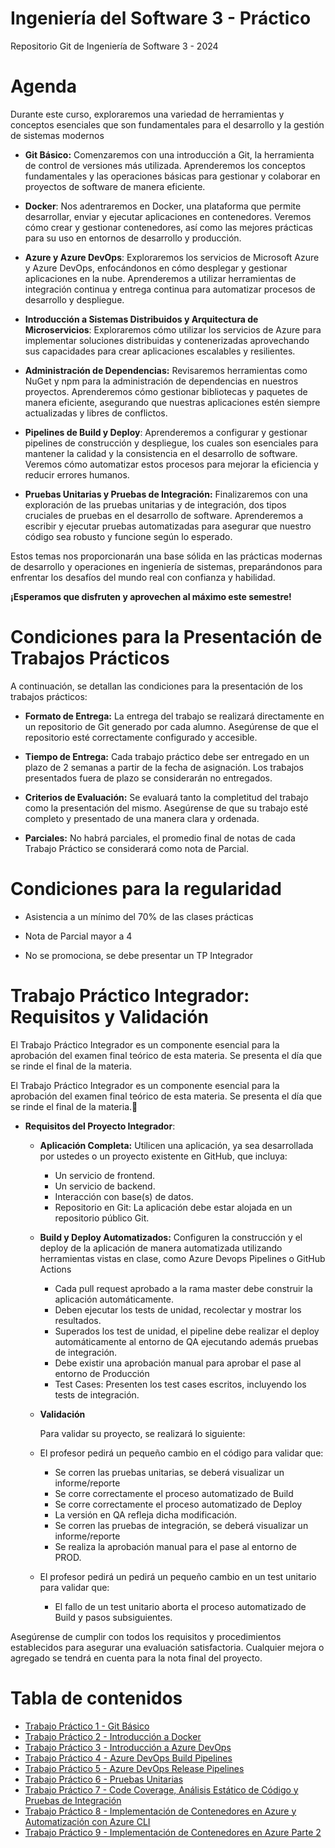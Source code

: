 # Ingeniería del Software 3 - Práctico

Repositorio Git de Ingeniería de Software 3 - 2024

# Agenda

Durante este curso, exploraremos una variedad de herramientas y conceptos esenciales que son fundamentales para el desarrollo y la gestión de sistemas modernos

* **Git Básico:** Comenzaremos con una introducción a Git, la herramienta de control de versiones más utilizada. Aprenderemos los conceptos fundamentales y las operaciones básicas para gestionar y colaborar en proyectos de software de manera eficiente.

* **Docker**: Nos adentraremos en Docker, una plataforma que permite desarrollar, enviar y ejecutar aplicaciones en contenedores. Veremos cómo crear y gestionar contenedores, así como las mejores prácticas para su uso en entornos de desarrollo y producción.

* **Azure y Azure DevOps**: Exploraremos los servicios de Microsoft Azure y Azure DevOps, enfocándonos en cómo desplegar y gestionar aplicaciones en la nube. Aprenderemos a utilizar herramientas de integración continua y entrega continua para automatizar procesos de desarrollo y despliegue.

* **Introducción a Sistemas Distribuidos y Arquitectura de Microservicios**: Exploraremos cómo utilizar los servicios de Azure para implementar soluciones distribuidas y contenerizadas aprovechando sus capacidades para crear aplicaciones escalables y resilientes.

* **Administración de Dependencias:** Revisaremos herramientas como NuGet y npm para la administración de dependencias en nuestros proyectos. Aprenderemos cómo gestionar bibliotecas y paquetes de manera eficiente, asegurando que nuestras aplicaciones estén siempre actualizadas y libres de conflictos.

* **Pipelines de Build y Deploy**: Aprenderemos a configurar y gestionar pipelines de construcción y despliegue, los cuales son esenciales para mantener la calidad y la consistencia en el desarrollo de software. Veremos cómo automatizar estos procesos para mejorar la eficiencia y reducir errores humanos.

* **Pruebas Unitarias y Pruebas de Integración:** Finalizaremos con una exploración de las pruebas unitarias y de integración, dos tipos cruciales de pruebas en el desarrollo de software. Aprenderemos a escribir y ejecutar pruebas automatizadas para asegurar que nuestro código sea robusto y funcione según lo esperado.

Estos temas nos proporcionarán una base sólida en las prácticas modernas de desarrollo y operaciones en ingeniería de sistemas, preparándonos para enfrentar los desafíos del mundo real con confianza y habilidad. 

**¡Esperamos que disfruten y aprovechen al máximo este semestre!**

# Condiciones para la Presentación de Trabajos Prácticos

A continuación, se detallan las condiciones para la presentación de los trabajos prácticos:

* **Formato de Entrega:** La entrega del trabajo se realizará directamente en un repositorio de Git generado por cada alumno. Asegúrense de que el repositorio esté correctamente configurado y accesible.

* **Tiempo de Entrega:** Cada trabajo práctico debe ser entregado en un plazo de 2 semanas a partir de la fecha de asignación. Los trabajos presentados fuera de plazo se considerarán no entregados.

* **Criterios de Evaluación:** Se evaluará tanto la completitud del trabajo como la presentación del mismo. Asegúrense de que su trabajo esté completo y presentado de una manera clara y ordenada. 

* **Parciales:** No habrá parciales, el promedio final de notas de cada Trabajo Práctico se considerará como nota de Parcial.

# Condiciones para la regularidad

* Asistencia a un mínimo del 70% de las clases prácticas

* Nota de Parcial mayor a 4

* No se promociona, se debe presentar un TP Integrador

# Trabajo Práctico Integrador: Requisitos y Validación

El Trabajo Práctico Integrador es un componente esencial para la aprobación del examen final teórico de esta materia. Se presenta el día que se rinde el final de la materia.

El Trabajo Práctico Integrador es un componente esencial para la aprobación del examen final teórico de esta materia. Se presenta el día que se rinde el final de la materia.

* **Requisitos del Proyecto Integrador**:

  * **Aplicación Completa:** Utilicen una aplicación, ya sea desarrollada por ustedes o un proyecto existente en GitHub, que incluya:
    - Un servicio de frontend.
    - Un servicio de backend.
    - Interacción con base(s) de datos.
    - Repositorio en Git: La aplicación debe estar alojada en un repositorio público Git.

  * **Build y Deploy Automatizados:** Configuren la construcción y el deploy de la aplicación de manera automatizada utilizando herramientas vistas en clase, como Azure Devops Pipelines o GitHub Actions
    - Cada pull request aprobado a la rama master debe construir la aplicación automáticamente.
    - Deben ejecutar los tests de unidad, recolectar y mostrar los resultados.
    - Superados los test de unidad, el pipeline debe realizar el deploy automáticamente al entorno de QA ejecutando además pruebas de integración.
    - Debe existir una aprobación manual para aprobar el pase al entorno de Producción
    - Test Cases: Presenten los test cases escritos, incluyendo los tests de integración.
   
  * **Validación**

    Para validar su proyecto, se realizará lo siguiente:

   * El profesor pedirá un pequeño cambio en el código para validar que:
     - Se corren las pruebas unitarias, se deberá visualizar un informe/reporte
     - Se corre correctamente el proceso automatizado de Build
     - Se corre correctamente el proceso automatizado de Deploy
     - La versión en QA refleja dicha modificación.
     - Se corren las pruebas de integración, se deberá visualizar un informe/reporte
     - Se realiza la aprobación manual para el pase al entorno de PROD.

  * El profesor pedirá un pedirá un pequeño cambio en un test unitario para validar que:
    - El fallo de un test unitario aborta el proceso automatizado de Build y pasos subsiguientes.

Asegúrense de cumplir con todos los requisitos y procedimientos establecidos para asegurar una evaluación satisfactoria. Cualquier mejora o agregado se tendrá en cuenta para la nota final del proyecto.


# Tabla de contenidos


  * [Trabajo Práctico 1 - Git Básico](trabajos/01-git-basico.md)
  * [Trabajo Práctico 2 - Introducción a Docker](trabajos/02-introduccion-docker.md)
  * [Trabajo Práctico 3 - Introducción a Azure DevOps](trabajos/03-introduccion-azuredevops.md)
  * [Trabajo Práctico 4 - Azure DevOps Build Pipelines](trabajos/04-ado-pipelines.md)
  * [Trabajo Práctico 5 - Azure DevOps Release Pipelines](trabajos/05-ado-release-pipelines.md)
  * [Trabajo Práctico 6 - Pruebas Unitarias](trabajos/06-unit-tests.md)
  * [Trabajo Práctico 7 - Code Coverage, Análisis Estático de Código y Pruebas de Integración](trabajos/07-code-coverage_integration-tests.md)
  * [Trabajo Práctico 8 - Implementación de Contenedores en Azure y Automatización con Azure CLI](trabajos/08-contenedores-azure-automatizacion-azcli.md)
  * [Trabajo Práctico 9 - Implementación de Contenedores en Azure Parte 2](trabajos/09-contenedores-azure-automatizacion-Parte2.md)

